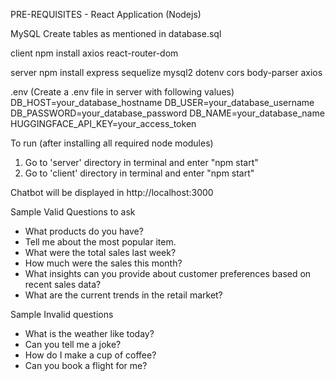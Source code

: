 PRE-REQUISITES - React Application (Nodejs)

MySQL
Create tables as mentioned in database.sql

client 
npm install axios react-router-dom

server
npm install express sequelize mysql2 dotenv cors body-parser axios

.env (Create a .env file in server with following values)
DB_HOST=your_database_hostname
DB_USER=your_database_username
DB_PASSWORD=your_database_password
DB_NAME=your_database_name
HUGGINGFACE_API_KEY=your_access_token


To run (after installing all required node modules)
1. Go to 'server' directory in terminal and enter "npm start"
2. Go to 'client' directory in terminal and enter "npm start"

Chatbot will be displayed in  http://localhost:3000  

Sample Valid Questions to ask
 - What products do you have?
 - Tell me about the most popular item.
 - What were the total sales last week?
 - How much were the sales this month?
 - What insights can you provide about customer preferences based on recent sales data?
 - What are the current trends in the retail market?

Sample Invalid questions
 - What is the weather like today?
 - Can you tell me a joke?
 - How do I make a cup of coffee?
 - Can you book a flight for me?
